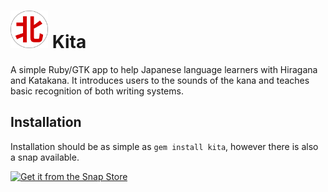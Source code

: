 # <img width="60" height="60" alt="Kita Logo" src="https://raw.githubusercontent.com/danbishop/kita/master/ui/kita-bordered.svg?sanitize=true"> Kita

A simple Ruby/GTK app to help Japanese language learners with Hiragana and Katakana.
It introduces users to the sounds of the kana and teaches basic recognition of both writing systems.

## Installation

Installation should be as simple as `gem install kita`, however there is also a snap available.

[![Get it from the Snap Store](https://snapcraft.io/static/images/badges/en/snap-store-black.svg)](https://snapcraft.io/kita)
